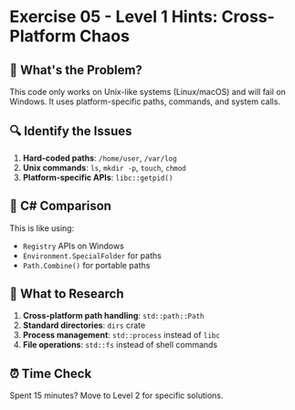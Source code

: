 # Exercise 05 - Level 1 Hints: Cross-Platform Chaos

## 🎯 What's the Problem?

This code only works on Unix-like systems (Linux/macOS) and will fail on Windows. It uses platform-specific paths, commands, and system calls.

## 🔍 Identify the Issues

1. **Hard-coded paths**: `/home/user`, `/var/log`
2. **Unix commands**: `ls`, `mkdir -p`, `touch`, `chmod`
3. **Platform-specific APIs**: `libc::getpid()`

## 🤔 C# Comparison

This is like using:
- `Registry` APIs on Windows
- `Environment.SpecialFolder` for paths
- `Path.Combine()` for portable paths

## 🔧 What to Research

1. **Cross-platform path handling**: `std::path::Path`
2. **Standard directories**: `dirs` crate
3. **Process management**: `std::process` instead of `libc`
4. **File operations**: `std::fs` instead of shell commands

## ⏰ Time Check

Spent 15 minutes? Move to Level 2 for specific solutions.